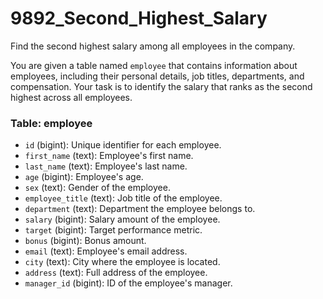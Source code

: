 # 9892_Second_Highest_Salary

Find the second highest salary among all employees in the company.

You are given a table named `employee` that contains information about employees, including their personal details, job titles, departments, and compensation. Your task is to identify the salary that ranks as the second highest across all employees.

### Table: employee

- `id` (bigint): Unique identifier for each employee.
- `first_name` (text): Employee's first name.
- `last_name` (text): Employee's last name.
- `age` (bigint): Employee's age.
- `sex` (text): Gender of the employee.
- `employee_title` (text): Job title of the employee.
- `department` (text): Department the employee belongs to.
- `salary` (bigint): Salary amount of the employee.
- `target` (bigint): Target performance metric.
- `bonus` (bigint): Bonus amount.
- `email` (text): Employee's email address.
- `city` (text): City where the employee is located.
- `address` (text): Full address of the employee.
- `manager_id` (bigint): ID of the employee's manager.
